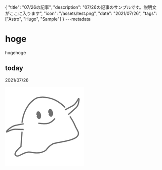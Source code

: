 {
  "title": "07/26の記事",
  "description": "07/26の記事のサンプルです。説明文がここに入ります",
  "icon": "/assets/test.png",
  "date": "2021/07/26",
  "tags": ["Astro", "Hugo", "Sample"]
}
---metadata

# hoge
hogehoge

## today
2021/07/26

![img](/assets/test.png)
